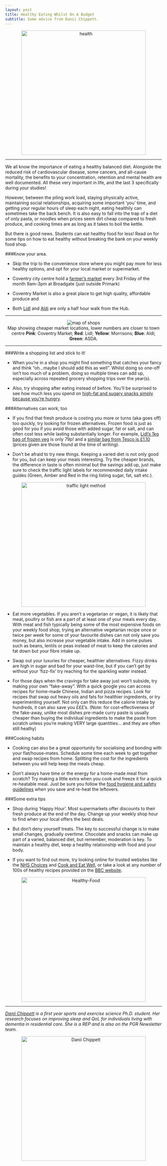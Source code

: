 ```yaml
---
layout: post
title: Healthy Eating Whilst On A Budget
subtitle: Some advice from Danii Chippett.
---
```


<center>
  <img src = "{{ site.baseurl }}/img/Health-July.jpg" alt="health" width = "400" />
</center>

___

We all know the importance of eating a healthy balanced diet. Alongside the reduced risk of cardiovascular disease, some cancers, and all-cause mortality, the benefits to your concentration, retention and mental health are well documented. All these very important in life, and the last 3 specifically during your studies!

However, between the piling work load, staying physically active, maintaining social relationships, acquiring some important ‘you’ time, and getting your regular hours of sleep each night, eating healthily can sometimes take the back bench. It is also easy to fall into the trap of a diet of only pasta, or noodles when prices seem dirt cheap compared to fresh produce, and cooking times are as long as it takes to boil the kettle.

But there is good news. Students can eat healthy food for less! Read on for some tips on how to eat healthy without breaking the bank on your weekly food shop.

###Know your area.

*	Skip the trip to the convenience store where you might pay more for less healthy options, and opt for your local market or supermarket.

*	Coventry city centre hold a [farmer’s market]( https://www.coventry.gov.uk/events/event/5171/farmers_market_in_broadgate) every 3rd Friday of the month 9am-3pm at Broadgate (just outside Primark)

*	Coventry Market is also a great place to get high quality, affordable produce and

*	Both [Lidl]( https://www.lidl.co.uk/en/Store-Finder-4186.htm) and [Aldi](https://www.aldi.co.uk/store-finder/?q=CV15NR&address=Canterbury+St%2C+Coventry+CV1+5NR&latitude=52.41157800000001&longitude=-1.4995070999999598) are only a half hour walk from the Hub.

___

<center>
  <img src = "{{ site.baseurl }}/img/eat4less.png" alt="map of shops"/>
<br>Map showing cheaper market locations, lower numbers are closer to town centre
<b>Pink</b>: Coventry Market; <b>Red</b>: Lidl; <b>Yellow</b>: Morrisons; <b>Blue</b>: Aldi; <b>Green</b>: ASDA.
</center>

___

###Write a shopping list and stick to it!

*	When you’re in a shop you might find something that catches your fancy and think “oh…maybe I should add this as well”. Whilst doing so one-off isn’t too much of a problem, doing so multiple times can add up, especially across repeated grocery shopping trips over the year(s).

*	Also, try shopping after eating instead of before. You’ll be surprised to see how much less you spend on [high-fat and sugary snacks simply because you’re hungry](https://jamanetwork.com/journals/jamainternalmedicine/fullarticle/1685889?referringRepId=208230).

###Alternatives can work, too

*	If you find that fresh produce is costing you more or turns (aka goes off) too quickly, try looking for frozen alternatives. Frozen food is just as good for you if you avoid those with added sugar, fat or salt, and can often cost less while lasting substantially longer. For example, [Lidl’s 1kg bag of frozen veg]( https://www.lidl.co.uk/en/Products.htm?articleId=1254) is only 79p! and a [similar bag from Tesco is £1.10]( https://www.tesco.com/groceries/en-GB/products/264226012?sc_cmp=ppc*GHS+-+Grocery+-+New*PX+%7C+Shopping+GSC+%7C+All+Products+%2B+Tesco+Brand*PRODUCT+GROUP264226012*&gclid=Cj0KCQjwpcLZBRCnARIsAMPBgF2K17SftvTONwin0qPbjaM1zbF8HgZhsZmubP2WiCcyh1RCgD0IuWwaAm0TEALw_wcB&gclsrc=aw.ds&dclid=CMXFxP2O79sCFTIy0wodYxIKcA) (prices given are those found at the time of writing).

*	Don’t be afraid to try new things. Keeping a varied diet is not only good for you, but can keep your meals interesting. Try the cheaper brands, the difference in taste is often minimal but the savings add up, just make sure to check the traffic light labels for recommended daily intake guides (Green, Amber and Red in the ring listing sugar, fat, salt etc.).


<center>
  <img src = "{{ site.baseurl }}/img/Traffic-July.png" alt="traffic light method" width = "400" />
</center>


*	Eat more vegetables. If you aren’t a vegetarian or vegan, it is likely that meat, poultry or fish are a part of at least one of your meals every day. With meat and fish typically being some of the most expensive foods on your weekly food shop, trying an alternative vegetarian recipe once or twice per week for some of your favourite dishes can not only save you money, but also increase your vegetable intake. Add in some pulses such as beans, lentils or peas instead of meat to keep the calories and fat down but your fibre intake up.

*	Swap out your luxuries for cheaper, healthier alternatives. Fizzy drinks are high in sugar and bad for your waist-line, but if you can’t get by without your ‘fizz-fix’ try reaching for the sparkling water instead.

*	For those days when the cravings for take away just won’t subside, try making your own “fake-away”. With a quick google you can access recipes for home-made Chinese, Indian and pizza recipes. Look for recipes that swap out heavy oils and fats for healthier ingredients, or try experimenting yourself. Not only can this reduce the calorie intake by hundreds, it can also save you £££’s. (Note: for cost-effectiveness of the fake-away, unlike most dishes pre-made curry paste is usually cheaper than buying the individual ingredients to make the paste from scratch unless you’re making VERY large quantities… and they are often still heathy)

###Cooking habits

*	Cooking can also be a great opportunity for socialising and bonding with your flat/house-mates. Schedule some time each week to get together and swap recipes from home. Splitting the cost for the ingredients between you will help keep the meals cheap.

*	Don’t always have time or the energy for a home-made meal from scratch? Try making a little extra when you cook and freeze it for a quick re-heatable meal. Just be sure you follow the [food hygiene and safety guidelines](https://www.food.gov.uk/safety-hygiene/chilling) when you save and re-heat the leftovers.

###Some extra tips

*	Shop during ‘Happy Hour’. Most supermarkets offer discounts to their fresh produce at the end of the day. Change up your weekly shop hour to find when your local offers the best deals.

*	But don’t deny yourself treats. The key to successful change is to make small changes, gradually overtime. Chocolate and snacks can make up part of a varied, balanced diet, but remember, moderation is key. To maintain a healthy diet, keep a healthy relationship with food and your body.

* If you want to find out more, try looking online for trusted websites like the [NHS Choices](https://www.nhs.uk/live-well/eat-well/) and [Cook and Eat Well](https://cookandeatwell.co.uk/), or take a look at any number of 100s of healthy recipes provided on the [BBC website](https://www.bbc.com/food/recipes).


<center>
  <img src = "{{ site.baseurl }}/img/Food-July.png" alt="Healthy-Food" width = "400" />
</center>

___

*[Danii Chippett](https://pureportal.coventry.ac.uk/en/persons/danielle-nicole-chippett) is a first year sports and exercise science Ph.D. student. Her research focuses on improving sleep and QoL for individuals living with dementia in residential care. She is a REP and is also on the PGR Newsletter team.*

<center>
  <img src = "{{ site.baseurl }}/img/team/Danii-profile.png" alt="Danii Chippett" width = "400" />
</center>
